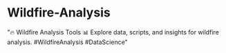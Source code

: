 # Wildfire-Analysis
"🔥 Wildfire Analysis Tools 📊  Explore data, scripts, and insights for wildfire analysis. #WildfireAnalysis #DataScience"
